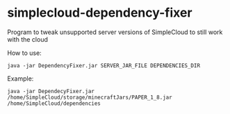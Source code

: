 # simplecloud-dependency-fixer
Program to tweak unsupported server versions of SimpleCloud to still work with the cloud

How to use:
```
java -jar DependencyFixer.jar SERVER_JAR_FILE DEPENDENCIES_DIR
```

Example:
```
java -jar DependecyFixer.jar /home/SimpleCloud/storage/minecraftJars/PAPER_1_8.jar /home/SimpleCloud/dependencies
```

